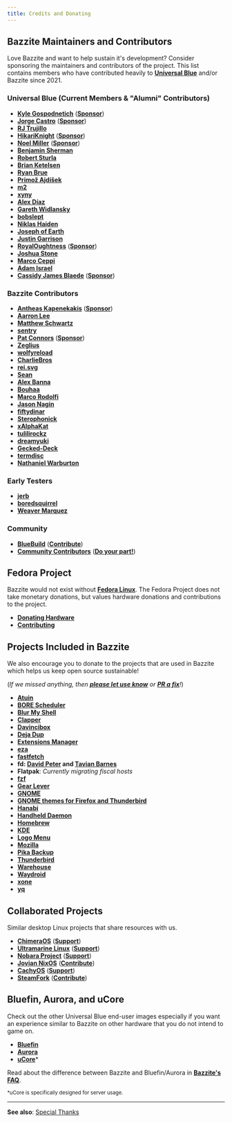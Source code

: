 ```yaml
---
title: Credits and Donating
---
```


## Bazzite Maintainers and Contributors

Love Bazzite and want to help sustain it's development?  Consider sponsoring the maintainers and contributors of the project.  This list contains members who have contributed heavily to [**Universal Blue**](https://ublue.it) and/or Bazzite since 2021.

### Universal Blue (Current Members & "Alumni" Contributors)
- [**Kyle Gospodnetich**](https://github.com/KyleGospo) ([**Sponsor**](https://github.com/sponsors/KyleGospo))
- [**Jorge Castro**](https://github.com/castrojo) ([**Sponsor**](https://github.com/sponsors/castrojo/))
- [**RJ Trujillo**](https://github.com/EyeCantCU)
- [**HikariKnight**](https://github.com/HikariKnight) ([**Sponsor**](https://github.com/sponsors/HikariKnight))
- [**Noel Miller**](https://github.com/noelmiller) ([**Sponsor**](https://github.com/sponsors/noelmiller))
- [**Benjamin Sherman**](https://github.com/bsherman)
- [**Robert Sturla**](https://github.com/p5)
- [**Brian Ketelsen**](https://github.com/bketelsen)
- [**Ryan Brue**](https://github.com/ryanabx)
- [**Primož Ajdišek**](https://github.com/bigpod98)
- [**m2**](https://github.com/m2Giles)
- [**xyny**](https://github.com/xynydev)
- [**Alex Díaz**](https://github.com/akdev1l)
- [**Gareth Widlansky**](https://github.com/gerblesh)
- [**bobslept**](https://github.com/bobslept)
- [**Niklas Haiden**](https://github.com/NiHaiden)
- [**Joseph of Earth**](https://universal-blue.discourse.group/u/joseph_of_earth/summary)
- [**Justin Garrison**](https://github.com/rothgar)
- [**RoyalOughtness**](https://github.com/RoyalOughtness) ([**Sponsor**](https://github.com/sponsors/RoyalOughtness))
- [**Joshua Stone**](https://github.com/joshua-stone)
- [**Marco Ceppi**](https://github.com/marcoceppi)
- [**Adam Israel**](https://github.com/AdamIsrael)
- [**Cassidy James Blaede**](https://github.com/cassidyjames) ([**Sponsor**](https://github.com/sponsors/cassidyjames))

### Bazzite Contributors
- [**Antheas Kapenekakis**](https://github.com/antheas) ([**Sponsor**](https://github.com/sponsors/antheas))
- [**Aarron Lee**](https://github.com/aarron-lee)
- [**Matthew Schwartz**](https://github.com/matte-schwartz)
- [**sentry**](https://copr.fedorainfracloud.org/coprs/sentry/)
- [**Pat Connors**](https://github.com/nicknamenamenick) ([**Sponsor**](https://github.com/sponsors/nicknamenamenick))
- [**Zeglius**](https://github.com/Zeglius)
- [**wolfyreload**](https://github.com/wolfyreload)
- [**CharlieBros**](https://github.com/CharlieBros)
- [**rei.svg**](https://github.com/reisvg)
- [**Sean**](https://github.com/SuperRiderTH)
- [**Alex Banna**](https://github.com/abanna)
- [**Bouhaa**](https://github.com/BoukeHaarsma23)
- [**Marco Rodolfi**](https://github.com/RodoMa92)
- [**Jason Nagin**](https://github.com/JasonN3)
- [**fiftydinar**](https://github.com/fiftydinar)
- [**Sterophonick**](https://github.com/Sterophonick)
- [**xAlphaKat**](https://github.com/xAlphaKAT)
- [**tulilirockz**](https://github.com/tulilirockz)
- [**dreamyuki**](https://github.com/dreamyukii)
- [**Gecked-Deck**](https://github.com/Gecked-Deck)
- [**termdisc**](https://github.com/termdisc)
- [**Nathaniel Warburton**](https://github.com/storyaddict)

### Early Testers

- [**jerb**](https://github.com/jerbmega)
- [**boredsquirrel**](https://github.com/boredsquirrel)
- [**Weaver Marquez**](https://github.com/weavermarquez)

### Community 
- [**BlueBuild**](https://blue-build.org/) ([**Contribute**](https://blue-build.org/learn/contributing/))
- [**Community Contributors**](https://github.com/ublue-os/bazzite/graphs/contributors) ([**Do your part!**](https://docs.bazzite.gg/Advanced/contributing/))

## Fedora Project

Bazzite would not exist without [**Fedora Linux**](https://fedoraproject.org/).  The Fedora Project does not take monetary donations, but values hardware donations and contributions to the project.

- [**Donating Hardware**](https://fedoraproject.org/wiki/Donations)
- [**Contributing**](https://fedoraproject.org/wiki/Contribute)

## Projects Included in Bazzite

We also encourage you to donate to the projects that are used in Bazzite which helps us keep open source sustainable!

(*If we missed anything, then [**please let use know**](https://github.com/KyleGospo/docs.bazzite.gg/issues) or [**PR a fix**](https://github.com/KyleGospo/docs.bazzite.gg/blob/main/src/donations.md)!*)

- [**Atuin**](https://github.com/sponsors/atuinsh)
- [**BORE Scheduler**](https://ko-fi.com/firelzrd)
- [**Blur My Shell**](https://github.com/sponsors/aunetx)
- [**Clapper**](https://liberapay.com/Clapper)
- [**Davincibox**](https://ko-fi.com/akzel94)
- [**Deja Dup**](https://liberapay.com/DejaDup)
- [**Extensions Manager**](https://github.com/sponsors/mjakeman)
- [**eza**](https://github.com/sponsors/cafkafk)
- [**fastfetch**](https://github.com/sponsors/LinusDierheimer)
- **fd: [David Peter](https://github.com/sponsors/sharkdp) and [Tavian Barnes](https://github.com/sponsors/tavianator)**
- **Flatpak**: *Currently migrating fiscal hosts*
- [**fzf**](https://github.com/sponsors/junegunn)
- [**Gear Lever**](https://ko-fi.com/mijorus)
- [**GNOME**](https://www.gnome.org/donate/)
- [**GNOME themes for Firefox and Thunderbird**](https://www.patreon.com/rafaelmardojai)
- [**Hanabi**](https://ko-fi.com/jeffshee)
- [**Handheld Daemon**](https://github.com/sponsors/antheas)
- [**Homebrew**](https://github.com/Homebrew/brew#donations)
- [**KDE**](https://kde.org/donate/)
- [**Logo Menu**](https://github.com/sponsors/Aryan20)
- [**Mozilla**](https://foundation.mozilla.org/en/?form=donate&gad_source=1)
- [**Pika Backup**](https://opencollective.com/pika-backup)
- [**Thunderbird**](https://www.thunderbird.net/en-US/donate/)
- [**Warehouse**](https://ko-fi.com/heliguy)
- [**Waydroid**](https://opencollective.com/waydroid/donate)
- [**xone**](https://www.paypal.com/donate?hosted_button_id=BWUECKFDNY446)
- [**yq**](https://github.com/sponsors/mikefarah)

## Collaborated Projects

Similar desktop Linux projects that share resources with us.

- [**ChimeraOS**](https://chimeraos.org/) ([**Support**](https://opencollective.com/chimeraos/donate))
- [**Ultramarine Linux**](https://ultramarine-linux.org/) ([**Support**](https://github.com/sponsors/FyraLabs))
- [**Nobara Project**](https://nobaraproject.org/download-nobara/) ([**Support**](https://www.patreon.com/gloriouseggroll))
- [**Jovian NixOS**](https://jovian-experiments.github.io/Jovian-NixOS/) ([**Contribute**](https://github.com/Jovian-Experiments/Jovian-NixOS/blob/development/CONTRIBUTING.md))
- [**CachyOS**](https://cachyos.org/) ([**Support**](https://www.patreon.com/CachyOS))
- [**SteamFork**](https://wiki.steamfork.org/) ([**Contribute**](https://github.com/SteamFork#support))

## Bluefin, Aurora, and uCore

Check out the other Universal Blue end-user images especially if you want an experience similar to Bazzite on other hardware that you do not intend to game on.

- [**Bluefin**](https://projectbluefin.io/)
- [**Aurora**](https://getaurora.dev/)
- [**uCore**](https://projectucore.io)*

Read about the difference between Bazzite and Bluefin/Aurora in [**Bazzite's FAQ**](https://docs.bazzite.gg/General/FAQ/#what-is-the-difference-between-bluefin-aurora-and-bazzite).  

<sub>*uCore is specifically designed for server usage.</sub>

<hr>

**See also**: [Special Thanks](https://github.com/ublue-os/bazzite/blob/main/README.md#special-thanks)
